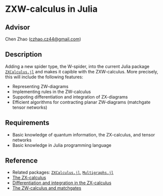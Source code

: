 # ZXW-calculus in Julia

## Advisor

Chen Zhao (czhao.cz44@gmail.com)

## Description

Adding a new spider type, the W-spider, into the current Julia package [`ZXCalculus.jl`](https://github.com/QuantumBFS/ZXCalculus.jl) and 
makes it capible with the ZXW-calculus. More precisely, this will include the following features:
- Representing ZW-diagrams
- Implementing rules in the ZW-calculus
- Suppoting differentiation and integration of ZX-diagrams
- Efficient algorithms for contracting planar ZW-diagrams (matchgate tensor networks)

## Requirements

- Basic knowledge of quantum information, the ZX-calculus, and tensor networks
- Basic knowledge in Julia programming language

## Reference

- Related packages: [`ZXCalculus.jl`](https://github.com/QuantumBFS/ZXCalculus.jl), [`Multigraphs.jl`](https://github.com/QuantumBFS/Multigraphs.jl)
- [The ZX-calculus](https://arxiv.org/abs/2012.13966)
- [Differentiation and integration in the ZX-calculus](https://arxiv.org/abs/2201.13250)
- [The ZW-calculus and matchgates](https://arxiv.org/abs/2302.08767)
